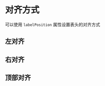 # 对齐方式
可以使用 `labelPosition` 属性设置表头的对齐方式

  <div>
    <h2>左对齐</h2>
    <CurdForm ref="formRef" v-model="form" :form-schema="formSchema">
    </CurdForm>
    <h2>右对齐</h2>
    <CurdForm ref="formRef2" v-model="form" :form-schema="formSchema2">
    </CurdForm>
    <h2>顶部对齐</h2>
    <CurdForm ref="formRef3" v-model="form" :form-schema="formSchema3">
    </CurdForm>
  </div>


<script lang="ts" setup>
import { CurdForm, FormSchema } from "easybill-ui/index"
import { ref, Ref, markRaw } from "vue"
import FormSuffixBtn from "./components/FormSuffixBtn.vue"
import { ElMessage } from "element-plus"
import FormTable from "./components/FormTable.vue"
import formEmpty from "./components/formEmpty.vue"

const form = ref({
//   initData: { x: 1 },
//   modelForm: {},
//   name2: ["2"],
})

const formSchema: Ref<FormSchema> = ref({
  formItem: [
    {
      label: "年龄",
      prop: "age",
      type: "input-number",
      tooltip: "这里是提示信息",
      props: () => ({ controls: false, min: 1, max: 100 }),
      formItemProps(formModel, formItem) {
        return { rules: [{ required: true, message: "请输入" + formItem.label, trigger: "blur" }] }
      },
    },
    {
      label: "爱好",
      prop: "name1",
      span: 12,
      type: "radio",
      options: [
        { label: "唱歌", value: "1" },
        { label: "跳舞", value: "2" },
      ],
      value: "1",
      tooltip: (form) => ({ content: form.name1 }),
    },
    {
      label: "爱好",
      prop: "name11",
      span: 12,
      type: "radio",
      props: { componentName: "button" },
      options: [
        { label: "唱歌", value: "1" },
        { label: "跳舞", value: "2" },
      ],
      value: "1",
      tooltip: (form) => ({ content: form.name1 }),
    },
  ],
  rules: (form) => {
    return {
      name: [{ required: form.name1 == 1, message: "名称不能为空", trigger: "blur" }],
    }
  },
  labelWidth: 120,
  labelPosition: "left",
  gutter: 10,
})
const formRef = ref<InstanceType<typeof CurdForm>>()
const submit = () => {
  formRef.value?.validate((valid) => {
    if (!valid) {
      return ElMessage.error("请检查参数是否完整")
    }
    console.log("form", form.value)
  })
}
setTimeout(() => {
  // form.value.age = 22
  // form.value = { name: "111" }
}, 2000)

const formSchema2: Ref<FormSchema> = ref({
  formItem: [
    {
      label: "年龄",
      prop: "age",
      type: "input-number",
      tooltip: "这里是提示信息",
      props: () => ({ controls: false, min: 1, max: 100 }),
      formItemProps(formModel, formItem) {
        return { rules: [{ required: true, message: "请输入" + formItem.label, trigger: "blur" }] }
      },
    },
    {
      label: "爱好",
      prop: "name1",
      span: 12,
      type: "radio",
      options: [
        { label: "唱歌", value: "1" },
        { label: "跳舞", value: "2" },
      ],
      value: "1",
      tooltip: (form) => ({ content: form.name1 }),
    },
    {
      label: "爱好",
      prop: "name11",
      span: 12,
      type: "radio",
      props: { componentName: "button" },
      options: [
        { label: "唱歌", value: "1" },
        { label: "跳舞", value: "2" },
      ],
      value: "1",
      tooltip: (form) => ({ content: form.name1 }),
    },
  ],
  rules: (form) => {
    return {
      name: [{ required: form.name1 == 1, message: "名称不能为空", trigger: "blur" }],
    }
  },
  labelWidth: 120,
  labelPosition: "right",
  gutter: 10,
})
const formRef2 = ref<InstanceType<typeof CurdForm>>()
const submit2 = () => {
  formRef.value?.validate((valid) => {
    if (!valid) {
      return ElMessage.error("请检查参数是否完整")
    }
    console.log("form", form.value)
  })
}
setTimeout(() => {
  // form.value.age = 22
  // form.value = { name: "111" }
}, 2000)

const formSchema3: Ref<FormSchema> = ref({
  formItem: [
    {
      label: "年龄",
      prop: "age",
      type: "input-number",
      tooltip: "这里是提示信息",
      props: () => ({ controls: false, min: 1, max: 100 }),
      formItemProps(formModel, formItem) {
        return { rules: [{ required: true, message: "请输入" + formItem.label, trigger: "blur" }] }
      },
    },
    {
      label: "爱好",
      prop: "name1",
      span: 12,
      type: "radio",
      options: [
        { label: "唱歌", value: "1" },
        { label: "跳舞", value: "2" },
      ],
      value: "1",
      tooltip: (form) => ({ content: form.name1 }),
    },
    {
      label: "爱好",
      prop: "name11",
      span: 12,
      type: "radio",
      props: { componentName: "button" },
      options: [
        { label: "唱歌", value: "1" },
        { label: "跳舞", value: "2" },
      ],
      value: "1",
      tooltip: (form) => ({ content: form.name1 }),
    },
  ],
  rules: (form) => {
    return {
      name: [{ required: form.name1 == 1, message: "名称不能为空", trigger: "blur" }],
    }
  },
  labelWidth: 120,
  labelPosition: "top",
  gutter: 10,
})
const formRef3 = ref<InstanceType<typeof CurdForm>>()
const submit3 = () => {
  formRef.value?.validate((valid) => {
    if (!valid) {
      return ElMessage.error("请检查参数是否完整")
    }
    console.log("form", form.value)
  })
}
setTimeout(() => {
  // form.value.age = 22
  // form.value = { name: "111" }
}, 2000)
</script>
